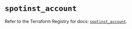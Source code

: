 # `spotinst_account`

Refer to the Terraform Registry for docs: [`spotinst_account`](https://registry.terraform.io/providers/spotinst/spotinst/1.220.4/docs/resources/account).

